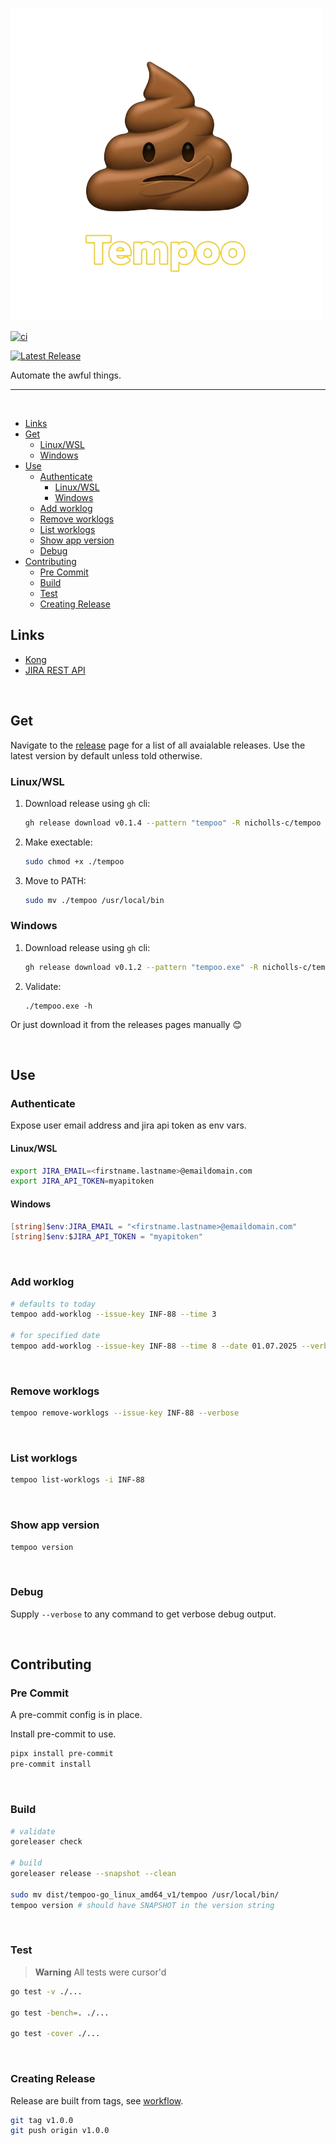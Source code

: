 ![Tempoo](./docs/images/tempoo.png)

[![ci](https://github.com/nicholls-c/tempoo/actions/workflows/ci.yml/badge.svg?branch=main)](https://github.com/nicholls-c/tempoo/actions/workflows/ci.yml)

[![Latest Release](https://img.shields.io/github/v/release/nicholls-c/tempoo)](https://github.com/nicholls-c/tempoo/releases/latest)

Automate the awful things.

---

<br>

- [Links](#links)
- [Get](#get)
  - [Linux/WSL](#linuxwsl)
  - [Windows](#windows)
- [Use](#use)
  - [Authenticate](#authenticate)
    - [Linux/WSL](#linuxwsl-1)
    - [Windows](#windows-1)
  - [Add worklog](#add-worklog)
  - [Remove worklogs](#remove-worklogs)
  - [List worklogs](#list-worklogs)
  - [Show app version](#show-app-version)
  - [Debug](#debug)
- [Contributing](#contributing)
  - [Pre Commit](#pre-commit)
  - [Build](#build)
  - [Test](#test)
  - [Creating Release](#creating-release)


## Links

- [Kong](https://github.com/alecthomas/kong)
- [JIRA REST API](https://developer.atlassian.com/cloud/jira/platform/rest/v3/intro/)

<br>

## Get

Navigate to the [release](https://github.com/nicholls-c/tempoo/releases) page for a list of all avaialable releases. Use the latest version by default unless told otherwise.

### Linux/WSL

1. Download release using `gh` cli:
   ```sh
   gh release download v0.1.4 --pattern "tempoo" -R nicholls-c/tempoo --clobber
   ```
2. Make exectable:
   ```sh
   sudo chmod +x ./tempoo
   ```
3. Move to PATH:
   ```sh
   sudo mv ./tempoo /usr/local/bin
   ```

### Windows

1. Download release using `gh` cli:
   ```sh
   gh release download v0.1.2 --pattern "tempoo.exe" -R nicholls-c/tempoo --clobber
   ```
2. Validate:
   ```pwsh
   ./tempoo.exe -h
   ```

Or just download it from the releases pages manually :blush:

<br>

## Use

### Authenticate

Expose user email address and jira api token as env vars.

#### Linux/WSL

```sh
export JIRA_EMAIL=<firstname.lastname>@emaildomain.com
export JIRA_API_TOKEN=myapitoken
```

#### Windows

```powershell
[string]$env:JIRA_EMAIL = "<firstname.lastname>@emaildomain.com"
[string]$env:$JIRA_API_TOKEN = "myapitoken"
```

<br>

### Add worklog

```sh
# defaults to today
tempoo add-worklog --issue-key INF-88 --time 3

# for specified date
tempoo add-worklog --issue-key INF-88 --time 8 --date 01.07.2025 --verbose
```

<br>

### Remove worklogs

```sh
tempoo remove-worklogs --issue-key INF-88 --verbose
```

<br>

### List worklogs

```sh
tempoo list-worklogs -i INF-88
```

<br>

### Show app version

```sh
tempoo version
```

<br>

### Debug

Supply `--verbose` to any command to get verbose debug output.

<br>

## Contributing

### Pre Commit

A pre-commit config is in place.

Install pre-commit to use.

```sh
pipx install pre-commit
pre-commit install
```

<br>

### Build

```sh
# validate
goreleaser check

# build
goreleaser release --snapshot --clean

sudo mv dist/tempoo-go_linux_amd64_v1/tempoo /usr/local/bin/
tempoo version # should have SNAPSHOT in the version string
```

<br>

### Test

> **Warning**
> All tests were cursor'd

```sh
go test -v ./...

go test -bench=. ./...

go test -cover ./...
```

<br>

### Creating Release

Release are built from tags, see [workflow](./.github/workflows/ci.yml).

```sh
git tag v1.0.0
git push origin v1.0.0
```

